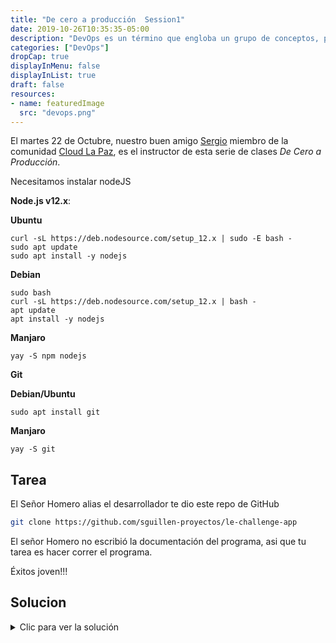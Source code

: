 ```yaml
---
title: "De cero a producción  Session1"
date: 2019-10-26T10:35:35-05:00
description: "DevOps es un término que engloba un grupo de conceptos, prácticas y técnicas que aunque no son todos nuevos, se están extendiendo por la comunidad del software.."
categories: ["DevOps"]
dropCap: true
displayInMenu: false
displayInList: true
draft: false
resources:
- name: featuredImage
  src: "devops.png"
---
```


El martes 22 de Octubre, nuestro buen amigo [Sergio](https://twitter.com/donkeysharp) miembro de la comunidad [Cloud La Paz](https://www.facebook.com/lapazcloud/), es el instructor de esta serie de clases *De Cero a Producción*.

Necesitamos instalar nodeJS

**Node.js v12.x**:

**Ubuntu**
```shell=
curl -sL https://deb.nodesource.com/setup_12.x | sudo -E bash -
sudo apt update
sudo apt install -y nodejs
```

**Debian**
```shell=
sudo bash
curl -sL https://deb.nodesource.com/setup_12.x | bash -
apt update
apt install -y nodejs
```

**Manjaro**
```shell=
yay -S npm nodejs 
```
**Git**

**Debian/Ubuntu**
```shell=
sudo apt install git
```

**Manjaro**
```shell=
yay -S git 
```

## Tarea 
El Señor Homero alias el desarrollador te dio este repo de GitHub
```sh
git clone https://github.com/sguillen-proyectos/le-challenge-app
```

El señor Homero no escribió la documentación del programa,
asi que tu tarea es hacer correr el programa.  

Éxitos joven!!!


## Solucion

<details>
<summary>Clic para ver la solución</summary>
<p>

```shell=
git clone https://github.com/sguillen-proyectos/le-challenge-app
cd le-challenge-app
npm install
apt install redis
```
</p>
</details>